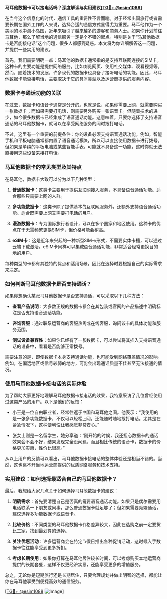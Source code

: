 **马耳他数据卡可以接电话吗？深度解读与实用建议[[TG💪+ @esim1088](https://t.me/s/esim1088)]**

在当今这个信息化的时代，通信工具的重要性不言而喻。对于经常出国旅行或者需要长期在国外工作的人来说，选择合适的通信方式显得尤为重要。马耳他作为一个美丽的地中海小岛国，近年来吸引了越来越多的游客和商务人士。如果你计划前往马耳他，那么了解当地的通信服务一定是个不错的起点。特别是关于“马耳他数据卡是否能接电话”这个问题，很多人都感到疑惑。本文将为你详细解答这一问题，并提供一些实用的建议。

首先，我们需要明确一点：马耳他的数据卡通常指的是支持互联网连接的SIM卡，这种卡的主要功能是提供网络服务，比如浏览网页、使用社交媒体、观看视频等。然而，随着技术的发展，许多现代的数据卡也具备了接听电话的功能。因此，马耳他数据卡能否接电话，主要取决于它的具体类型以及运营商提供的服务内容。

### 数据卡与通话功能的关联

在过去，数据卡和语音卡通常是分开的。也就是说，如果你需要上网，就需要购买一张数据卡；而如果需要打电话，则需要另外购买一张语音卡。但随着技术的进步，如今很多数据卡已经集成了语音通话功能。这意味着，只要你选择了支持语音通话的马耳他数据卡，就可以在享受网络服务的同时拨打电话。

不过，这里有一个重要的前提条件：你的设备必须支持语音通话功能。例如，智能手机和平板电脑通常都内置了语音通话模块，所以可以直接使用数据卡进行拨号。但如果是单纯的平板电脑或某些智能手表，可能就不具备这一功能，这时你就无法直接用这些设备来接打电话。

### 马耳他数据卡的常见类型及其特点

在马耳他，数据卡大致可以分为以下几种类型：

1. **普通数据卡**：这类卡主要用于提供互联网接入服务，不具备语音通话功能。适合那些只需要上网的人群。
   
2. **多功能数据卡**：这类卡除了提供基本的互联网服务外，还额外支持语音通话功能。适合既需要上网又需要打电话的用户。

3. **漫游数据卡**：专为国际旅行者设计，可以在多个国家和地区使用。这种卡的优点在于无需频繁更换SIM卡，但价格可能会稍高。

4. **eSIM卡**：这是近年来兴起的一种新型SIM卡形式，不需要实体卡槽，可以通过云端下载激活。eSIM卡同样可以集成语音通话功能，非常适合经常更换目的地的用户。

每种类型的卡都有其独特的优点和适用场景，因此在选择时要根据自己的实际需求来决定。

### 如何判断马耳他数据卡是否支持通话？

如果你想确认某张马耳他数据卡是否支持通话，可以采取以下几种方法：

- **查看产品说明**：大多数正规的数据卡都会在其包装或官网的产品描述中明确标注是否支持语音通话功能。
  
- **咨询客服**：通过联系运营商的客服热线或在线客服，询问该卡的具体功能和服务范围。
  
- **测试设备兼容性**：如果你已经有了一张数据卡，可以尝试将其插入支持语音通话的设备中，看看是否能够正常拨号。

需要注意的是，即使数据卡本身支持通话功能，也可能受到网络覆盖情况的影响。例如，在偏远地区或信号较弱的地方，可能会出现通话质量不佳甚至无法接通的情况。

### 使用马耳他数据卡接电话的实际体验

为了帮助大家更好地理解马耳他数据卡接电话的效果，我特意采访了几位曾经使用过这类产品的用户。以下是他们的反馈：

- 小王是一位自由职业者，经常往返于中国和马耳他之间。他表示：“我使用的是一张多功能数据卡，不仅可以轻松上网，还能随时随地拨打电话。尤其是在紧急情况下，这种便利性让我感觉非常安心。”
  
- 张女士则是一名留学生，她分享道：“刚开始的时候，我还担心数据卡的通话效果会不会不好，结果发现完全没问题。而且相比传统的语音卡，数据卡的价格更加实惠，性价比很高。”

从以上用户的反馈可以看出，马耳他数据卡接电话的整体体验还是相当不错的。当然，这也离不开当地运营商提供的优质网络服务和技术支持。

### 实用建议：如何选择最适合自己的马耳他数据卡？

最后，我想给大家几点关于如何选择马耳他数据卡的建议：

1. **明确需求**：首先要清楚自己是否真的需要语音通话功能。如果只是偶尔需要用电话联系一下朋友或同事，那么普通数据卡就足够了；但如果需要频繁通话，建议选择多功能数据卡或语音卡。

2. **比较价格**：不同类型的马耳他数据卡价格差异较大，因此在选购之前一定要货比三家，找到最划算的选择。

3. **关注优惠活动**：许多运营商会在特定节假日推出各种促销活动，这时候入手数据卡往往能享受到更多折扣。

4. **考虑长期使用**：如果你打算在马耳他居住较长时间，可以考虑购买本地运营商提供的长期套餐，这样不仅更经济实惠，还能享受更多的增值服务。

总之，无论你是短期旅行还是长期居住，只要合理规划并做出明智的选择，都能让你在马耳他享受到便捷高效的通信服务。

[[TG💪+ @esim1088](https://t.me/s/esim1088) ![Image](https://i.postimg.cc/4NQfJmqS/Snipaste-2025-05-13-00-14-12.png)]